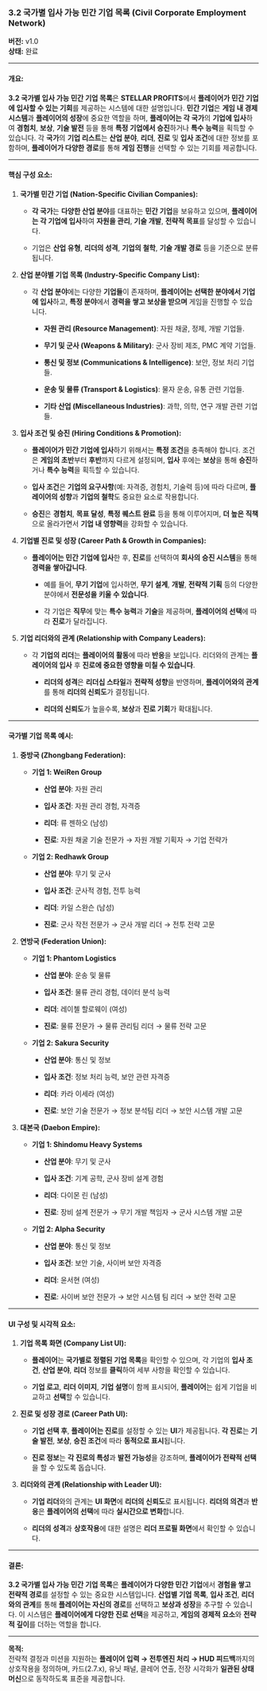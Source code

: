 ### **3.2 국가별 입사 가능 민간 기업 목록 (Civil Corporate Employment Network)**

**버전:** v1.0  
**상태:** 완료

---

#### **개요:**

**3.2 국가별 입사 가능 민간 기업 목록**은 **STELLAR PROFITS**에서 **플레이어가 민간 기업에 입사할 수 있는 기회**를 제공하는 시스템에 대한 설명입니다. **민간 기업**은 **게임 내 경제 시스템**과 **플레이어의 성장**에 중요한 역할을 하며, **플레이어는 각 국가**의 **기업에 입사**하여 **경험치**, **보상**, **기술 발전** 등을 통해 **특정 기업에서 승진**하거나 **특수 능력**을 획득할 수 있습니다. 각 **국가**의 **기업 리스트**는 **산업 분야**, **리더**, **진로** 및 **입사 조건**에 대한 정보를 포함하며, **플레이어가 다양한 경로**를 통해 **게임 진행**을 선택할 수 있는 기회를 제공합니다.

---

#### **핵심 구성 요소:**

1. **국가별 민간 기업 (Nation-Specific Civilian Companies):**
    
    - **각 국가**는 **다양한 산업 분야**를 대표하는 **민간 기업**을 보유하고 있으며, **플레이어는 각 기업에 입사**하여 **자원을 관리**, **기술 개발**, **전략적 목표**를 달성할 수 있습니다.
        
    - 기업은 **산업 유형**, **리더의 성격**, **기업의 철학**, **기술 개발 경로** 등을 기준으로 분류됩니다.
        
2. **산업 분야별 기업 목록 (Industry-Specific Company List):**
    
    - 각 **산업 분야**에는 다양한 **기업들**이 존재하며, **플레이어는 선택한 분야에서 기업에 입사**하고, **특정 분야**에서 **경력을 쌓고** **보상을 받으며** 게임을 진행할 수 있습니다.
        
        - **자원 관리 (Resource Management)**: 자원 채굴, 정제, 개발 기업들.
            
        - **무기 및 군사 (Weapons & Military)**: 군사 장비 제조, PMC 계약 기업들.
            
        - **통신 및 정보 (Communications & Intelligence)**: 보안, 정보 처리 기업들.
            
        - **운송 및 물류 (Transport & Logistics)**: 물자 운송, 유통 관련 기업들.
            
        - **기타 산업 (Miscellaneous Industries)**: 과학, 의학, 연구 개발 관련 기업들.
            
3. **입사 조건 및 승진 (Hiring Conditions & Promotion):**
    
    - **플레이어가 민간 기업에 입사**하기 위해서는 **특정 조건**을 충족해야 합니다. 조건은 **게임의 초반**부터 **후반**까지 다르게 설정되며, **입사** 후에는 **보상**을 통해 **승진**하거나 **특수 능력**을 획득할 수 있습니다.
        
    - **입사 조건**은 **기업의 요구사항**(예: 자격증, 경험치, 기술력 등)에 따라 다르며, **플레이어의 성향**과 **기업의 철학**도 중요한 요소로 작용합니다.
        
    - **승진**은 **경험치**, **목표 달성**, **특정 퀘스트 완료** 등을 통해 이루어지며, **더 높은 직책**으로 올라가면서 **기업 내 영향력**을 강화할 수 있습니다.
        
4. **기업별 진로 및 성장 (Career Path & Growth in Companies):**
    
    - **플레이어는 민간 기업에 입사**한 후, **진로**를 선택하여 **회사의 승진 시스템**을 통해 **경력을 쌓아갑니다**.
        
        - 예를 들어, **무기 기업**에 입사하면, **무기 설계**, **개발**, **전략적 기획** 등의 다양한 분야에서 **전문성을 키울 수 있습니다**.
            
        - 각 기업은 **직무**에 맞는 **특수 능력**과 **기술**을 제공하며, **플레이어의 선택**에 따라 **진로**가 달라집니다.
            
5. **기업 리더와의 관계 (Relationship with Company Leaders):**
    
    - 각 **기업의 리더**는 **플레이어의 활동**에 따라 **반응**을 보입니다. 리더와의 관계는 **플레이어의 입사** 후 **진로에 중요한 영향을 미칠 수 있습니다**.
        
        - **리더의 성격**은 **리더십 스타일**과 **전략적 성향**을 반영하며, **플레이어와의 관계**를 통해 **리더의 신뢰도**가 결정됩니다.
            
        - **리더의 신뢰도**가 높을수록, **보상**과 **진로 기회**가 확대됩니다.
            

---

#### **국가별 기업 목록 예시:**

1. **중방국 (Zhongbang Federation):**
    
    - **기업 1: WeiRen Group**
        
        - **산업 분야**: 자원 관리
            
        - **입사 조건**: 자원 관리 경험, 자격증
            
        - **리더**: 류 젠하오 (남성)
            
        - **진로**: 자원 채굴 기술 전문가 → 자원 개발 기획자 → 기업 전략가
            
    - **기업 2: Redhawk Group**
        
        - **산업 분야**: 무기 및 군사
            
        - **입사 조건**: 군사적 경험, 전투 능력
            
        - **리더**: 카일 스완슨 (남성)
            
        - **진로**: 군사 작전 전문가 → 군사 개발 리더 → 전투 전략 고문
            
2. **연방국 (Federation Union):**
    
    - **기업 1: Phantom Logistics**
        
        - **산업 분야**: 운송 및 물류
            
        - **입사 조건**: 물류 관리 경험, 데이터 분석 능력
            
        - **리더**: 레이첼 할로웨이 (여성)
            
        - **진로**: 물류 전문가 → 물류 관리팀 리더 → 물류 전략 고문
            
    - **기업 2: Sakura Security**
        
        - **산업 분야**: 통신 및 정보
            
        - **입사 조건**: 정보 처리 능력, 보안 관련 자격증
            
        - **리더**: 카라 이세라 (여성)
            
        - **진로**: 보안 기술 전문가 → 정보 분석팀 리더 → 보안 시스템 개발 고문
            
3. **대본국 (Daebon Empire):**
    
    - **기업 1: Shindomu Heavy Systems**
        
        - **산업 분야**: 무기 및 군사
            
        - **입사 조건**: 기계 공학, 군사 장비 설계 경험
            
        - **리더**: 다이몬 린 (남성)
            
        - **진로**: 장비 설계 전문가 → 무기 개발 책임자 → 군사 시스템 개발 고문
            
    - **기업 2: Alpha Security**
        
        - **산업 분야**: 통신 및 정보
            
        - **입사 조건**: 보안 기술, 사이버 보안 자격증
            
        - **리더**: 윤서현 (여성)
            
        - **진로**: 사이버 보안 전문가 → 보안 시스템 팀 리더 → 보안 전략 고문
            

---

#### **UI 구성 및 시각적 요소:**

1. **기업 목록 화면 (Company List UI):**
    
    - **플레이어**는 **국가별로 정렬된 기업 목록**을 확인할 수 있으며, 각 기업의 **입사 조건**, **산업 분야**, **리더** 정보를 **클릭**하여 세부 사항을 확인할 수 있습니다.
        
    - **기업 로고**, **리더 이미지**, **기업 설명**이 함께 표시되어, **플레이어**는 쉽게 기업을 비교하고 **선택**할 수 있습니다.
        
2. **진로 및 성장 경로 (Career Path UI):**
    
    - **기업 선택 후**, **플레이어는 진로**를 설정할 수 있는 **UI**가 제공됩니다. **각 진로**는 **기술 발전**, **보상**, **승진 조건**에 따라 **동적으로 표시**됩니다.
        
    - **진로 정보**는 **각 진로의 특성**과 **발전 가능성**을 강조하며, **플레이어가 전략적 선택**을 할 수 있도록 돕습니다.
        
3. **리더와의 관계 (Relationship with Leader UI):**
    
    - **기업 리더**와의 관계는 **UI 화면**에 **리더의 신뢰도**로 표시됩니다. **리더의 의견**과 **반응**은 **플레이어의 선택**에 따라 **실시간으로 변화**합니다.
        
    - **리더의 성격**과 **상호작용**에 대한 설명은 **리더 프로필 화면**에서 확인할 수 있습니다.
        

---

#### **결론:**

**3.2 국가별 입사 가능 민간 기업 목록**은 **플레이어가 다양한 민간 기업**에서 **경험을 쌓고** **전략적 경로**를 설정할 수 있는 중요한 시스템입니다. **산업별 기업 목록**, **입사 조건**, **리더와의 관계**를 통해 **플레이어는 자신의 경로**를 선택하고 **보상과 성장**을 추구할 수 있습니다. 이 시스템은 **플레이어에게 다양한 진로 선택**을 제공하고, **게임의 경제적 요소**와 **전략적 깊이**를 더하는 역할을 합니다.

---

**목적:**  
전략적 결정과 미션을 지원하는 **플레이어 입력 → 전투엔진 처리 → HUD 피드백**까지의 상호작용을 정의하며, 카드(2.7.x), 유닛 패널, 클레어 연출, 전장 시각화가 **일관된 상태 머신**으로 동작하도록 표준을 제공합니다.